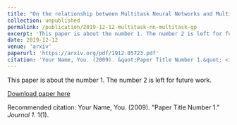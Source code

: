 ```yaml
---
title: "On the relationship between Multitask Neural Networks and Multitask Gaussian Processes"
collection: unpublished
permalink: /publication/2019-12-12-multitask-nn-multitask-gp
excerpt: 'This paper is about the number 1. The number 2 is left for future work.'
date: 2019-12-12
venue: 'arxiv'
paperurl: 'https://arxiv.org/pdf/1912.05723.pdf'
citation: 'Your Name, You. (2009). &quot;Paper Title Number 1.&quot; <i>Journal 1</i>. 1(1).'
---
```

This paper is about the number 1. The number 2 is left for future work.

[Download paper here](http://academicpages.github.io/files/paper1.pdf)

Recommended citation: Your Name, You. (2009). "Paper Title Number 1." <i>Journal 1</i>. 1(1).